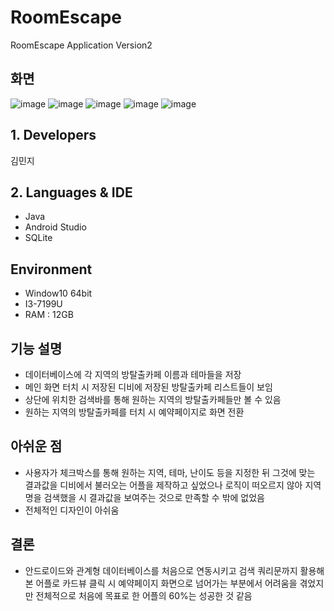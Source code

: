 # RoomEscape
RoomEscape Application Version2

## 화면
![image](https://user-images.githubusercontent.com/46260973/113409738-e6e0f700-93ec-11eb-9646-d49c1cfed12f.png) 
![image](https://user-images.githubusercontent.com/46260973/113409757-ee080500-93ec-11eb-86d5-8b0f21e92c12.png)
![image](https://user-images.githubusercontent.com/46260973/113409762-f19b8c00-93ec-11eb-90b4-c28c819e692e.png)
![image](https://user-images.githubusercontent.com/46260973/113409765-f3654f80-93ec-11eb-9676-32a4c463266e.png)
![image](https://user-images.githubusercontent.com/46260973/113409768-f52f1300-93ec-11eb-88b6-cf32c0f2b010.png)

## 1. Developers
김민지

## 2. Languages & IDE
- Java
- Android Studio
- SQLite

## Environment
- Window10 64bit
- I3-7199U
- RAM : 12GB

## 기능 설명
- 데이터베이스에 각 지역의 방탈출카페 이름과 테마들을 저장
- 메인 화면 터치 시 저장된 디비에 저장된 방탈출카페 리스트들이 보임
- 상단에 위치한 검색바를 통해 원하는 지역의 방탈출카페들만 볼 수 있음
- 원하는 지역의 방탈출카페를 터치 시 예약페이지로 화면 전환

## 아쉬운 점
- 사용자가 체크박스를 통해 원하는 지역, 테마, 난이도 등을 지정한 뒤 그것에 맞는 결과값을 디비에서 불러오는
  어플을 제작하고 싶었으나 로직이 떠오르지 않아 지역명을 검색했을 시 결과값을 보여주는 것으로 만족할 수 밖에 없었음
- 전체적인 디자인이 아쉬움

## 결론
- 안드로이드와 관계형 데이터베이스를 처음으로 연동시키고 검색 쿼리문까지 활용해 본 어플로 카드뷰 클릭 시
  예약페이지 화면으로 넘어가는 부분에서 어려움을 겪었지만 전체적으로 처음에 목표로 한 어플의 60%는 성공한 것 같음

